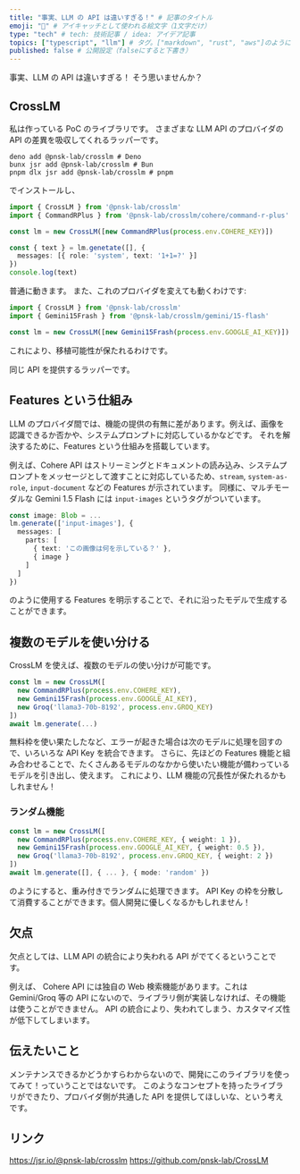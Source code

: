 ```yaml
---
title: "事実、LLM の API は違いすぎる！" # 記事のタイトル
emoji: "🤖" # アイキャッチとして使われる絵文字（1文字だけ）
type: "tech" # tech: 技術記事 / idea: アイデア記事
topics: ["typescript", "llm"] # タグ。["markdown", "rust", "aws"]のように指定する
published: false # 公開設定（falseにすると下書き）
---
```

事実、LLM の API は違いすぎる！
そう思いませんか？

## CrossLM
私は作っている PoC のライブラリです。
さまざまな LLM API のプロバイダの API の差異を吸収してくれるラッパーです。

```shell
deno add @pnsk-lab/crosslm # Deno
bunx jsr add @pnsk-lab/crosslm # Bun
pnpm dlx jsr add @pnsk-lab/crosslm # pnpm
```
でインストールし、
```ts
import { CrossLM } from '@pnsk-lab/crosslm'
import { CommandRPlus } from '@pnsk-lab/crosslm/cohere/command-r-plus'

const lm = new CrossLM([new CommandRPlus(process.env.COHERE_KEY)])

const { text } = lm.genetate([], {
  messages: [{ role: 'system', text: '1+1=?' }]
})
console.log(text)
```

普通に動きます。
また、これのプロバイダを変えても動くわけです:
```ts
import { CrossLM } from '@pnsk-lab/crosslm'
import { Gemini15Frash } from '@pnsk-lab/crosslm/gemini/15-flash'

const lm = new CrossLM([new Gemini15Frash(process.env.GOOGLE_AI_KEY)])
```
これにより、移植可能性が保たれるわけです。

同じ API を提供するラッパーです。

## Features という仕組み
LLM のプロバイダ間では、機能の提供の有無に差があります。例えば、画像を認識できるか否かや、システムプロンプトに対応しているかなどです。
それを解決するために、Features という仕組みを搭載しています。

例えば、Cohere API はストリーミングとドキュメントの読み込み、システムプロンプトをメッセージとして渡すことに対応しているため、`stream`, `system-as-role`, `input-document` などの Features が示されています。
同様に、マルチモーダルな Gemini 1.5 Flash には `input-images` というタグがついています。

```ts
const image: Blob = ...
lm.generate(['input-images'], {
  messages: [
    parts: [
      { text: 'この画像は何を示している？' },
      { image }
    ]
  ]
})
```
のように使用する Features を明示することで、それに沿ったモデルで生成することができます。

## 複数のモデルを使い分ける
CrossLM を使えば、複数のモデルの使い分けが可能です。
```ts
const lm = new CrossLM([
  new CommandRPlus(process.env.COHERE_KEY),
  new Gemini15Frash(process.env.GOOGLE_AI_KEY),
  new Groq('llama3-70b-8192', process.env.GROQ_KEY)
])
await lm.generate(...)
```
無料枠を使い果たしたなど、エラーが起きた場合は次のモデルに処理を回すので、いろいろな API Key を統合できます。
さらに、先ほどの Features 機能と組み合わせることで、たくさんあるモデルのなかから使いたい機能が備わっているモデルを引き出し、使えます。
これにより、LLM 機能の冗長性が保たれるかもしれません！

### ランダム機能
```ts
const lm = new CrossLM([
  new CommandRPlus(process.env.COHERE_KEY, { weight: 1 }),
  new Gemini15Frash(process.env.GOOGLE_AI_KEY, { weight: 0.5 }),
  new Groq('llama3-70b-8192', process.env.GROQ_KEY, { weight: 2 })
])
await lm.generate([], { ... }, { mode: 'random' })
```
のようにすると、重み付きでランダムに処理できます。
API Key の枠を分散して消費することができます。個人開発に優しくなるかもしれません！

## 欠点
欠点としては、LLM API の統合により失われる API がでてくるということです。

例えば、 Cohere API には独自の Web 検索機能があります。これは Gemini/Groq 等の API にないので、ライブラリ側が実装しなければ、その機能は使うことができません。
API の統合により、失われてしまう、カスタマイズ性が低下してしまいます。

## 伝えたいこと
メンテナンスできるかどうかすらわからないので、開発にこのライブラリを使ってみて！っていうことではないです。
このようなコンセプトを持ったライブラリができたり、プロバイダ側が共通した API を提供してほしいな、という考えです。

## リンク
https://jsr.io/@pnsk-lab/crosslm
https://github.com/pnsk-lab/CrossLM
